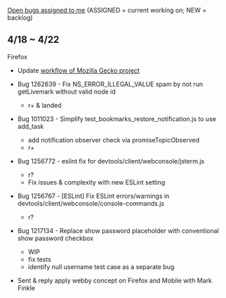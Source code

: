[Open bugs assigned to me](https://bugzilla.mozilla.org/buglist.cgi?quicksearch=assignee%3Agasolin%40mozilla.com) (ASSIGNED = current working on; NEW = backlog)

## 4/18 ~ 4/22

Firefox

- Update [workflow of Mozilla Gecko project](http://blog.gasolin.idv.tw/2016/04/the-newbies-workflow-on-mozilla-gecko.html)

- Bug 1262639 - Fix NS_ERROR_ILLEGAL_VALUE spam by not run getLivemark without valid node id
  - r+ & landed

- Bug 1011023 - Simplify test_bookmarks_restore_notification.js to use add_task
  - add notification observer check via promiseTopicObserved
  - r+

- Bug 1256772 - eslint fix for devtools/client/webconsole/jsterm.js
  - r?
  - Fix issues & complexity with new ESLint setting
- Bug 1256767 - [ESLint] Fix ESLint errors/warnings in devtools/client/webconsole/console-commands.js
  - r?

- Bug 1217134 - Replace show password placeholder with conventional show password checkbox
  - WIP
  - fix tests
  - identify null username test case as a separate bug

- Sent & reply apply webby concept on Firefox and Mobile with Mark Finkle
